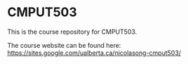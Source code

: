 # CMPUT503

This is the course repository for CMPUT503.

The course website can be found here: https://sites.google.com/ualberta.ca/nicolasong-cmput503/


